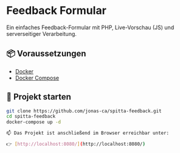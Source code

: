 # Feedback Formular

Ein einfaches Feedback-Formular mit PHP, Live-Vorschau (JS) und serverseitiger Verarbeitung.

## 📦 Voraussetzungen

- [Docker](https://www.docker.com/)
- [Docker Compose](https://docs.docker.com/compose/)

## 🚀 Projekt starten

```bash
git clone https://github.com/jonas-ca/spitta-feedback.git
cd spitta-feedback
docker-compose up -d

📫 Das Projekt ist anschließend im Browser erreichbar unter:

👉 [http://localhost:8080/](http://localhost:8080/)
